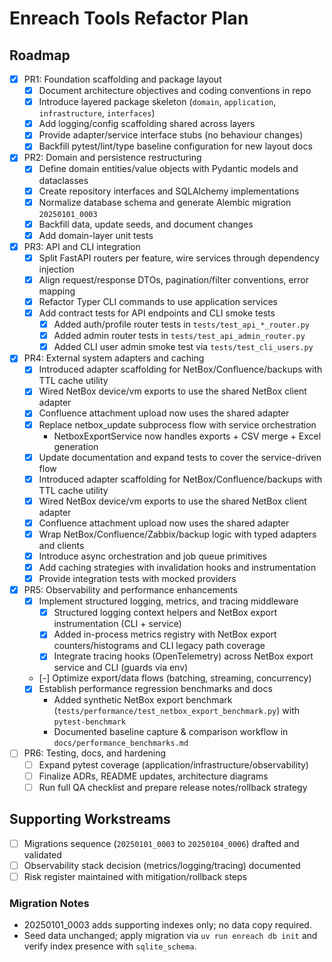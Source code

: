 # Enreach Tools Refactor Plan

## Roadmap
- [x] PR1: Foundation scaffolding and package layout
  - [x] Document architecture objectives and coding conventions in repo
  - [x] Introduce layered package skeleton (`domain`, `application`, `infrastructure`, `interfaces`)
  - [x] Add logging/config scaffolding shared across layers
  - [x] Provide adapter/service interface stubs (no behaviour changes)
  - [x] Backfill pytest/lint/type baseline configuration for new layout docs
- [x] PR2: Domain and persistence restructuring
  - [x] Define domain entities/value objects with Pydantic models and dataclasses
  - [x] Create repository interfaces and SQLAlchemy implementations
  - [x] Normalize database schema and generate Alembic migration `20250101_0003`
  - [x] Backfill data, update seeds, and document changes
  - [x] Add domain-layer unit tests
- [x] PR3: API and CLI integration
  - [x] Split FastAPI routers per feature, wire services through dependency injection
  - [x] Align request/response DTOs, pagination/filter conventions, error mapping
  - [x] Refactor Typer CLI commands to use application services
  - [x] Add contract tests for API endpoints and CLI smoke tests
    - [x] Added auth/profile router tests in `tests/test_api_*_router.py`
    - [x] Added admin router tests in `tests/test_api_admin_router.py`
    - [x] Added CLI user admin smoke test via `tests/test_cli_users.py`
- [x] PR4: External system adapters and caching
    - [x] Introduced adapter scaffolding for NetBox/Confluence/backups with TTL cache utility
    - [x] Wired NetBox device/vm exports to use the shared NetBox client adapter
    - [x] Confluence attachment upload now uses the shared adapter
    - [x] Replace netbox_update subprocess flow with service orchestration
        * NetboxExportService now handles exports + CSV merge + Excel generation
    - [x] Update documentation and expand tests to cover the service-driven flow
    - [x] Introduced adapter scaffolding for NetBox/Confluence/backups with TTL cache utility
    - [x] Wired NetBox device/vm exports to use the shared NetBox client adapter
    - [x] Confluence attachment upload now uses the shared adapter
  - [x] Wrap NetBox/Confluence/Zabbix/backup logic with typed adapters and clients
  - [x] Introduce async orchestration and job queue primitives
  - [x] Add caching strategies with invalidation hooks and instrumentation
  - [x] Provide integration tests with mocked providers
- [x] PR5: Observability and performance enhancements
  - [x] Implement structured logging, metrics, and tracing middleware
    - [x] Structured logging context helpers and NetBox export instrumentation (CLI + service)
    - [x] Added in-process metrics registry with NetBox export counters/histograms and CLI legacy path coverage
    - [x] Integrate tracing hooks (OpenTelemetry) across NetBox export service and CLI (guards via env)
  - [-] Optimize export/data flows (batching, streaming, concurrency)
  - [x] Establish performance regression benchmarks and docs
    - Added synthetic NetBox export benchmark (`tests/performance/test_netbox_export_benchmark.py`) with `pytest-benchmark`
    - Documented baseline capture & comparison workflow in `docs/performance_benchmarks.md`
- [ ] PR6: Testing, docs, and hardening
  - [ ] Expand pytest coverage (application/infrastructure/observability)
  - [ ] Finalize ADRs, README updates, architecture diagrams
  - [ ] Run full QA checklist and prepare release notes/rollback strategy

## Supporting Workstreams
- [ ] Migrations sequence (`20250101_0003` to `20250104_0006`) drafted and validated
- [ ] Observability stack decision (metrics/logging/tracing) documented
- [ ] Risk register maintained with mitigation/rollback steps

### Migration Notes
- 20250101_0003 adds supporting indexes only; no data copy required.
- Seed data unchanged; apply migration via `uv run enreach db init` and verify index presence with `sqlite_schema`.
